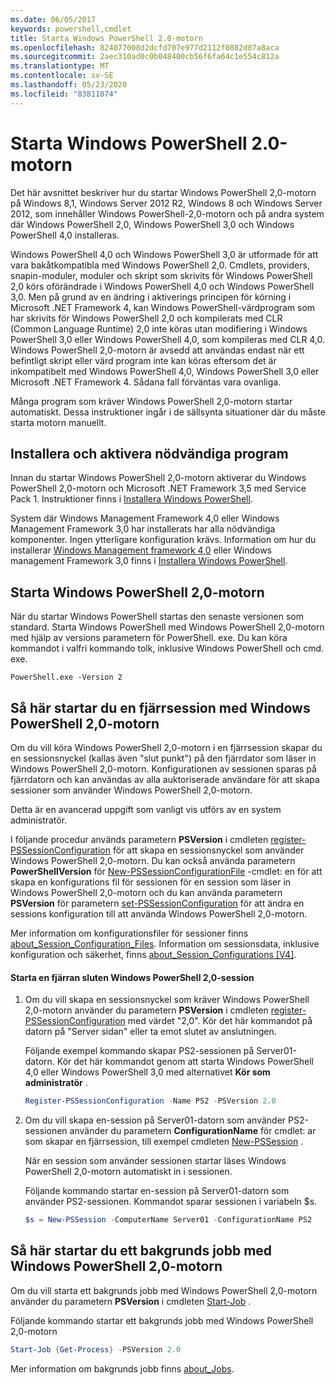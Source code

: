 ```yaml
---
ms.date: 06/05/2017
keywords: powershell,cmdlet
title: Starta Windows PowerShell 2.0-motorn
ms.openlocfilehash: 824077008d2dcfd707e977d2112f0882d07a8aca
ms.sourcegitcommit: 2aec310ad0c0b048400cb56f6fa64c1e554c812a
ms.translationtype: MT
ms.contentlocale: sv-SE
ms.lasthandoff: 05/23/2020
ms.locfileid: "83811074"
---
```

# <a name="starting-the-windows-powershell-20-engine"></a>Starta Windows PowerShell 2.0-motorn

Det här avsnittet beskriver hur du startar Windows PowerShell 2,0-motorn på Windows 8,1, Windows Server 2012 R2, Windows 8 och Windows Server 2012, som innehåller Windows PowerShell-2,0-motorn och på andra system där Windows PowerShell 2,0, Windows PowerShell 3,0 och Windows PowerShell 4,0 installeras.

Windows PowerShell 4,0 och Windows PowerShell 3,0 är utformade för att vara bakåtkompatibla med Windows PowerShell 2,0. Cmdlets, providers, snapin-moduler, moduler och skript som skrivits för Windows PowerShell 2,0 körs oförändrade i Windows PowerShell 4,0 och Windows PowerShell 3,0. Men på grund av en ändring i aktiverings principen för körning i Microsoft .NET Framework 4, kan Windows PowerShell-värdprogram som har skrivits för Windows PowerShell 2,0 och kompilerats med CLR (Common Language Runtime) 2,0 inte köras utan modifiering i Windows PowerShell 3,0 eller Windows PowerShell 4,0, som kompileras med CLR 4,0. Windows PowerShell 2,0-motorn är avsedd att användas endast när ett befintligt skript eller värd program inte kan köras eftersom det är inkompatibelt med Windows PowerShell 4,0, Windows PowerShell 3,0 eller Microsoft .NET Framework 4. Sådana fall förväntas vara ovanliga.

Många program som kräver Windows PowerShell 2,0-motorn startar automatiskt. Dessa instruktioner ingår i de sällsynta situationer där du måste starta motorn manuellt.

## <a name="installing-and-enabling-required-programs"></a>Installera och aktivera nödvändiga program

Innan du startar Windows PowerShell 2,0-motorn aktiverar du Windows PowerShell 2,0-motorn och Microsoft .NET Framework 3,5 med Service Pack 1. Instruktioner finns i [Installera Windows PowerShell](../install/Installing-Windows-PowerShell.md).

System där Windows Management Framework 4,0 eller Windows Management Framework 3,0 har installerats har alla nödvändiga komponenter. Ingen ytterligare konfiguration krävs. Information om hur du installerar [Windows Management framework 4,0](https://go.microsoft.com/fwlink/?LinkID=293881) eller Windows management Framework 3,0 finns i [Installera Windows PowerShell](../install/Installing-Windows-PowerShell.md).

## <a name="how-to-start-the-windows-powershell-20-engine"></a>Starta Windows PowerShell 2,0-motorn

När du startar Windows PowerShell startas den senaste versionen som standard. Starta Windows PowerShell med Windows PowerShell 2,0-motorn med hjälp av versions parametern för PowerShell. exe. Du kan köra kommandot i valfri kommando tolk, inklusive Windows PowerShell och cmd. exe.

```
PowerShell.exe -Version 2
```

## <a name="how-to-start-a-remote-session-with-the-windows-powershell-20-engine"></a>Så här startar du en fjärrsession med Windows PowerShell 2,0-motorn

Om du vill köra Windows PowerShell 2,0-motorn i en fjärrsession skapar du en sessionsnyckel (kallas även "slut punkt") på den fjärrdator som läser in Windows PowerShell 2,0-motorn. Konfigurationen av sessionen sparas på fjärrdatorn och kan användas av alla auktoriserade användare för att skapa sessioner som använder Windows PowerShell 2,0-motorn.

Detta är en avancerad uppgift som vanligt vis utförs av en system administratör.

I följande procedur används parametern **PSVersion** i cmdleten [register-PSSessionConfiguration](https://technet.microsoft.com/library/e9152ae2-bd6d-4056-9bc7-dc1893aa29ea) för att skapa en sessionsnyckel som använder Windows PowerShell 2,0-motorn. Du kan också använda parametern **PowerShellVersion** för [New-PSSessionConfigurationFile](https://technet.microsoft.com/library/5f3e3633-6e90-479c-aea9-ba45a1954866) -cmdlet: en för att skapa en konfigurations fil för sessionen för en session som läser in Windows PowerShell 2,0-motorn och du kan använda parametern **PSVersion** för parametern [set-PSSessionConfiguration](https://technet.microsoft.com/library/b21fbad3-1759-4260-b206-dcb8431cd6ea) för att ändra en sessions konfiguration till att använda Windows PowerShell 2,0-motorn.

Mer information om konfigurationsfiler för sessioner finns [about_Session_Configuration_Files](https://technet.microsoft.com/library/c7217447-1ebf-477b-a8ef-4dbe9a1473b8). Information om sessionsdata, inklusive konfiguration och säkerhet, finns [about_Session_Configurations [V4]](https://technet.microsoft.com/library/a2fbe12a-350c-4d04-be50-24102824e3ab).

#### <a name="to-start-a-remote-windows-powershell-20-session"></a>Starta en fjärran sluten Windows PowerShell 2,0-session

1. Om du vill skapa en sessionsnyckel som kräver Windows PowerShell 2,0-motorn använder du parametern **PSVersion** i cmdleten [register-PSSessionConfiguration](https://technet.microsoft.com/library/e9152ae2-bd6d-4056-9bc7-dc1893aa29ea) med värdet "2,0". Kör det här kommandot på datorn på "Server sidan" eller ta emot slutet av anslutningen.

   Följande exempel kommando skapar PS2-sessionen på Server01-datorn. Kör det här kommandot genom att starta Windows PowerShell 4,0 eller Windows PowerShell 3,0 med alternativet **Kör som administratör** .

   ```powershell
   Register-PSSessionConfiguration -Name PS2 -PSVersion 2.0
   ```

2. Om du vill skapa en-session på Server01-datorn som använder PS2-sessionen använder du parametern **ConfigurationName** för cmdlet: ar som skapar en fjärrsession, till exempel cmdleten [New-PSSession](https://technet.microsoft.com/library/76f6628c-054c-4eda-ba7a-a6f28daaa26f) .

   När en session som använder sessionen startar läses Windows PowerShell 2,0-motorn automatiskt in i sessionen.

   Följande kommando startar en-session på Server01-datorn som använder PS2-sessionen. Kommandot sparar sessionen i variabeln $s.

   ```powershell
   $s = New-PSSession -ComputerName Server01 -ConfigurationName PS2
   ```

## <a name="how-to-start-a-background-job-with-the-windows-powershell-20-engine"></a>Så här startar du ett bakgrunds jobb med Windows PowerShell 2,0-motorn

Om du vill starta ett bakgrunds jobb med Windows PowerShell 2,0-motorn använder du parametern **PSVersion** i cmdleten [Start-Job](https://technet.microsoft.com/library/2bc04935-0deb-4ec0-b856-d7290cca6442) .

Följande kommando startar ett bakgrunds jobb med Windows PowerShell 2,0-motorn

```powershell
Start-Job {Get-Process} -PSVersion 2.0
```

Mer information om bakgrunds jobb finns [about_Jobs](/powershell/module/microsoft.powershell.core/about/about_jobs).
